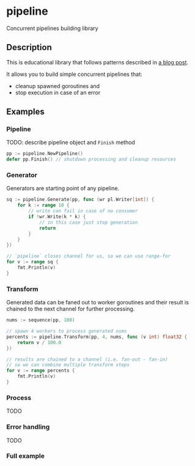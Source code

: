 pipeline
========

Concurrent pipelines building library

## Description

This is educational library that follows patterns described in [a blog post](https://go.dev/blog/pipelines).

It allows you to build simple concurrent pipelines that:
* cleanup spawned goroutines and
* stop execution in case of an error

## Examples

### Pipeline

TODO: describe pipeline object and `Finish` method

```go
pp := pipeline.NewPipeline()
defer pp.Finish() // shutdown processing and cleanup resources
```


### Generator

Generators are starting point of any pipeline.

```go
sq := pipeline.Generate(pp, func (wr pl.Writer[int]) {
    for k := range 10 {
        // write can fail in case of no consumer
        if !wr.Write(k * k) {
            // in this case just stop generation
            return
        }
    }
})

// `pipeline` closes channel for us, so we can use range-for
for v := range sq {
    fmt.Println(v)
}
```

### Transform

Generated data can be faned out to worker goroutines and their result is chained to the next channel for further processing.

```go
nums := sequence(pp, 100)

// spawn 4 workers to process generated nums
percents := pipeline.Transform(pp, 4, nums, func (v int) float32 {
    return v / 100.0
})

// results are chained to a channel (i.e. fan-out - fan-in)
// so we can combine multiple transform steps
for v := range percents {
    fmt.Println(v)
}
```


### Process

TODO


### Error handling

TODO


### Full example